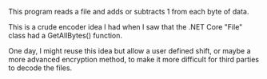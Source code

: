 This program reads a file and adds or subtracts 1 from each byte of data.

This is a crude encoder idea I had when I saw that the .NET Core "File" class had a GetAllBytes() function.

One day, I might reuse this idea but allow a user defined shift, or maybe a more advanced encryption method, to make it more difficult for third parties to decode the files.